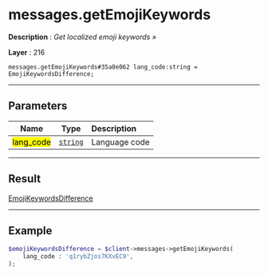 # messages.getEmojiKeywords

**Description** : *Get localized emoji keywords &raquo;*

**Layer** : 216

```tl
messages.getEmojiKeywords#35a0e062 lang_code:string = EmojiKeywordsDifference;
```

---

## Parameters

| Name | Type | Description |
| :---: | :---: | :--- |
| <mark>lang_code</mark> | [`string`](type/string) | Language code |

---

## Result

[EmojiKeywordsDifference](type/EmojiKeywordsDifference)

---

## Example

```php
$emojiKeywordsDifference = $client->messages->getEmojiKeywords(
	lang_code : 'q1rybZjos7KXvEC9',
);
```